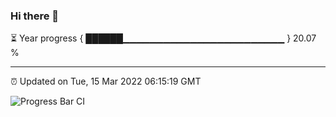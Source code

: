 ### Hi there 👋

⏳ Year progress { ██████▁▁▁▁▁▁▁▁▁▁▁▁▁▁▁▁▁▁▁▁▁▁▁▁ } 20.07 %

---

⏰ Updated on Tue, 15 Mar 2022 06:15:19 GMT

![Progress Bar CI](https://github.com/liununu/liununu/workflows/Progress%20Bar%20CI/badge.svg)

